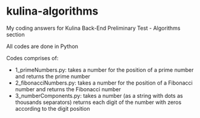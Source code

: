# kulina-algorithms
My coding answers for Kulina Back-End Preliminary Test - Algorithms section

All codes are done in Python

Codes comprises of:
- 1_primeNumbers.py: takes a number for the position of a prime number and returns the prime number
- 2_fibonacciNumbers.py: takes a number for the position of a Fibonacci number and returns the Fibonacci number
- 3_numberComponents.py: takes a number (as a string with dots as thousands separators) returns each digit of the number with zeros according to the digit position
